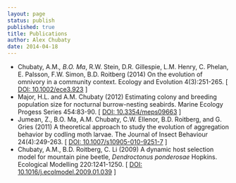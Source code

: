 ```yaml
---
layout: page
status: publish
published: true
title: Publications
author: Alex Chubaty
date: 2014-04-18
---
```


- Chubaty, A.M.*, B.O. Ma*, R.W. Stein, D.R. Gillespie, L.M. Henry, C. Phelan, E. Palsson, F.W. Simon, B.D. Roitberg (2014) On the evolution of omnivory in a community context. Ecology and Evolution 4(3):251-265. [ <a href="http://dx.doi.org/10.1002/ece3.923">DOI: 10.1002/ece3.923</a> ]
- Major, H.L. and A.M. Chubaty (2012) Estimating colony and breeding population size for nocturnal burrow-nesting seabirds. Marine Ecology Progess Series 454:83-90. [ <a href="http://dx.doi.org/10.3354/meps09663">DOI: 10.3354/meps09663</a> ]
- Jumean, Z., B.O. Ma, A.M. Chubaty, C.W. Ellenor, B.D. Roitberg, and G. Gries (2011) A theoretical approach to study the evolution of aggregation behavior by codling moth larvae. The Journal of Insect Behaviour 24(4):249-263. [ <a href="http://dx.doi.org/10.1007/s10905-010-9251-7">DOI: 10.1007/s10905-010-9251-7</a> ]
- Chubaty, A.M., B.D. Roitberg, C. Li (2009) A dynamic host selection model for mountain pine beetle, <i>Dendroctonus ponderosae</i> Hopkins. Ecological Modelling 220:1241-1250. [ <a href="http://dx.doi.org/10.1016/j.ecolmodel.2009.01.039">DOI: 10.1016/j.ecolmodel.2009.01.039</a> ]

